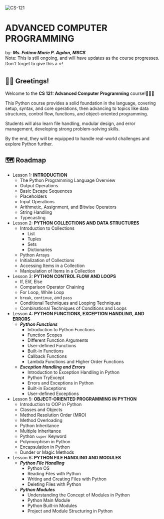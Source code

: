 ![CS-121](https://github.com/user-attachments/assets/abc88a7c-b9f7-4632-a0ba-e66240d1f497)
# ADVANCED COMPUTER PROGRAMMING
by: ***Ms. Fatima Marie P. Agdon, MSCS***
<br>Note: This is still ongoing, and will have updates as the course progresses.
<br>Don't forget to give this a ⭐!

## 👋🏻 Greetings!
Welcome to the **CS 121: Advanced Computer Programming** course!🐍💙💛

This Python course provides a solid foundation in the language, covering setup, syntax, and core operations, then advancing to topics like data structures, control flow, functions, and object-oriented programming. 

Students will also learn file handling, modular design, and error management, developing strong problem-solving skills. 

By the end, they will be equipped to handle real-world challenges and explore Python further.

## 🗺️ Roadmap
- Lesson 1: **INTRODUCTION**
    - The Python Programming Language Overview
    - Output Operations
    - Basic Escape Sequences
    - Placeholders
    - Input Operations
    - Arithmetic, Assignment, and Bitwise Operators
    - String Handling
    - Typecasting
- Lesson 2: **PYTHON COLLECTIONS AND DATA STRUCTURES**
    - Introduction to Collections
        - List
        - Tuples
        - Sets
        - Dictionaries
    - Python Arrays
    - Initialization of Collections
    - Accessing Items in a Collection
    - Manipulation of Items in a Collection
- Lesson 3: **PYTHON CONTROL FLOW AND LOOPS**
    - If, Elif, Else
    - Comparison Operator Chaining							
    - For Loop, While Loop
    - ```break```, ```continue```, and ```pass```
    - Conditional Techniques and Looping Techniques
    - Combinational Techniques of Conditions and Loops
- Lesson 4: **PYTHON FUNCTIONS, EXCEPTION HANDLING, AND ERRORS**
	- ***Python Functions***
        - Introduction to Python Functions
        - Function Scopes
        - Different Function Arguments
        - User-defined Functions
        - Built-in Functions
        - Callback Functions
        - Lambda Functions and Higher Order Functions
    - ***Exception Handling and Errors***
        - Introduction to Exception Handling in Python
        - Python TryExcept
        - Errors and Exceptions in Python
        - Built-in Exceptions
        - User-defined Exceptions
- Lesson 5: **OBJECT-ORIENTED PROGRAMMING IN PYTHON**
    - Introduction to OOP in Python
    - Classes and Objects
    - Method Resolution Order (MRO)
    - Method Overloading
    - Python Inheritance
    - Multiple Inheritance
    - Python ```super``` Keyword
    - Polymorphism in Python
    - Encapsulation in Python
    - Dunder or Magic Methods
- Lesson 6: **PYTHON FILE HANDLING AND MODULES**
    - ***Python File Handling***
        - Python OS
        - Reading Files with Python
        - Writing and Creating Files with Python
        - Deleting Files with Python
    - ***Python Modules***
        - Understanding the Concept of Modules in Python
        - Python Main Module
        - Python Built-in Modules
        - Project and Module Structuring in Python